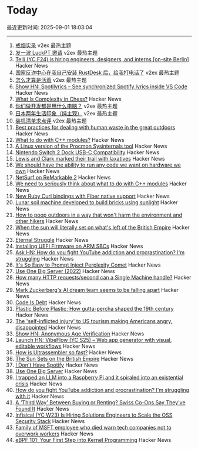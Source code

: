 # Today

最近更新时间: 2025-09-01 18:03:04

--- 
1. [戒烟实录](https://www.v2ex.com/t/1156220) v2ex 最热主题
2. [发一波 LuckPT 邀请](https://www.v2ex.com/t/1156189) v2ex 最热主题
3. [Telli (YC F24) is hiring engineers, designers, and interns [on-site Berlin]](https://hi.telli.com/join-us) Hacker News
4. [国家反诈中心在我自己安装 RustDesk 后，给我打电话了](https://www.v2ex.com/t/1156175) v2ex 最热主题
5. [怎么才算是活着](https://www.v2ex.com/t/1156159) v2ex 最热主题
6. [Show HN: Spotilyrics – See synchronized Spotify lyrics inside VS Code](https://github.com/therepanic/spotilyrics) Hacker News
7. [What Is Complexity in Chess?](https://lichess.org/@/Toadofsky/blog/what-is-complexity/pKo1swFh) Hacker News
8. [你们做开发都是用什么电脑？](https://www.v2ex.com/t/1156151) v2ex 最热主题
9. [日本两年生活印象（纯主观）](https://www.v2ex.com/t/1156144) v2ex 最热主题
10. [装机清单求点评](https://www.v2ex.com/t/1156133) v2ex 最热主题
11. [Best practices for dealing with human waste in the great outdoors](https://theconversation.com/how-to-poop-outdoors-in-a-way-that-wont-harm-the-environment-and-other-hikers-262426) Hacker News
12. [What to do with C++ modules?](https://nibblestew.blogspot.com/2025/08/we-need-to-seriously-think-about-what.html) Hacker News
13. [A Linux version of the Procmon Sysinternals tool](https://github.com/microsoft/ProcMon-for-Linux) Hacker News
14. [Nintendo Switch 2 Dock USB-C Compatibility](https://www.lttlabs.com/blog/2025/08/30/nintendo-switch-2-dock) Hacker News
15. [Lewis and Clark marked their trail with laxatives](https://offbeatoregon.com/2501d1006d_biliousPills-686.077.html) Hacker News
16. [We should have the ability to run any code we want on hardware we own](https://hugotunius.se/2025/08/31/what-every-argument-about-sideloading-gets-wrong.html) Hacker News
17. [NetSurf on ReMarkable 2](https://akselmo.dev/posts/netsurf-on-remarkable-2/) Hacker News
18. [We need to seriously think about what to do with C++ modules](https://nibblestew.blogspot.com/2025/08/we-need-to-seriously-think-about-what.html) Hacker News
19. [New Ruby Curl bindings with Fiber native support](https://github.com/taf2/curb/blob/master/ChangeLog.md) Hacker News
20. [Lunar soil machine developed to build bricks using sunlight](https://www.moondaily.com/reports/Lunar_soil_machine_developed_to_build_bricks_using_sunlight_999.html) Hacker News
21. [How to poop outdoors in a way that won't harm the environment and other hikers](https://theconversation.com/how-to-poop-outdoors-in-a-way-that-wont-harm-the-environment-and-other-hikers-262426) Hacker News
22. [When the sun will literally set on what's left of the British Empire](https://oikofuge.com/sun-sets-on-british-empire/) Hacker News
23. [Eternal Struggle](https://yoavg.github.io/eternal/) Hacker News
24. [Installing UEFI Firmware on ARM SBCs](https://interfacinglinux.com/2025/08/25/edk2-uefi-for-the-rock-5-itx/) Hacker News
25. [Ask HN: How do you fight YouTube addiction and procrastination? I'm struggling](https://news.ycombinator.com/item?id=45085014) Hacker News
26. [It's So Easy to Prompt Inject Perplexity Comet](https://news.ycombinator.com/item?id=45086071) Hacker News
27. [Use One Big Server (2022)](https://specbranch.com/posts/one-big-server/) Hacker News
28. [How many HTTP requests/second can a Single Machine handle?](https://binaryigor.com/how-many-http-requests-can-a-single-machine-handle.html) Hacker News
29. [Mark Zuckerberg's AI dream team seems to be falling apart](https://arstechnica.com/ai/2025/08/zuckerbergs-ai-hires-disrupt-meta-with-swift-exits-and-threats-to-leave/) Hacker News
30. [Code Is Debt](https://tornikeo.com/code-is-debt/) Hacker News
31. [Plastic Before Plastic: How gutta-percha shaped the 19th century](https://worldhistory.substack.com/p/plastic-before-plastic) Hacker News
32. [The 'self-inflicted injury' to US tourism making Americans angry, disappointed](https://www.cnn.com/2025/08/31/travel/international-tourist-decline-united-states) Hacker News
33. [Show HN: Anonymous Age Verification](https://gist.github.com/JWally/bf4681f79c0725eb378ec3c246cf0664) Hacker News
34. [Launch HN: VibeFlow (YC S25) – Web app generator with visual, editable workflows](https://news.ycombinator.com/item?id=45084759) Hacker News
35. [How is Ultrassembler so fast?](https://jghuff.com/articles/ultrassembler-so-fast/) Hacker News
36. [The Sun Sets on the British Empire](https://oikofuge.com/sun-sets-on-british-empire/) Hacker News
37. [I Don't Have Spotify](https://idonthavespotify.sjdonado.com/) Hacker News
38. [Use One Big Server](https://specbranch.com/posts/one-big-server/) Hacker News
39. [I trapped an LLM into a Raspberry Pi and it spiraled into an existential crisis](https://www.trappedinside.ai/) Hacker News
40. [How do you fight YouTube addiction and procrastination? I'm struggling with it](https://news.ycombinator.com/item?id=45085014) Hacker News
41. [A 'Third Way' Between Buying or Renting? Swiss Co-Ops Say They've Found It](https://www.nytimes.com/2025/08/26/realestate/switzerland-rental-coops-nonprofit-lausanne.html) Hacker News
42. [Infisical (YC W23) Is Hiring Solutions Engineers to Scale the OSS Security Stack](https://www.ycombinator.com/companies/infisical/jobs/yaEvock-solutions-engineer) Hacker News
43. [Family of MSFT employee who died warn tech companies not to overwork workers](https://padailypost.com/2025/08/29/family-of-microsoft-employee-who-died-warn-tech-companies-not-to-overwork-workers/) Hacker News
44. [eBPF 101: Your First Step into Kernel Programming](https://journal.hexmos.com/ebpf-introduction/) Hacker News
